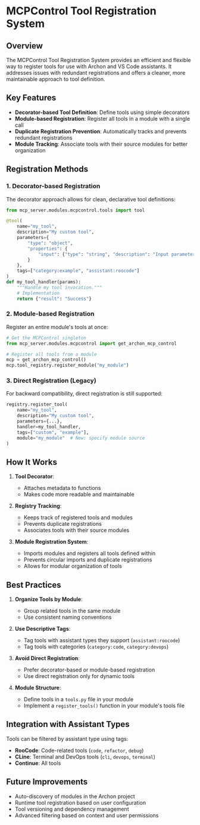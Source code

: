 # MCPControl Tool Registration System

## Overview

The MCPControl Tool Registration System provides an efficient and flexible way to register tools for use with Archon and VS Code assistants. It addresses issues with redundant registrations and offers a cleaner, more maintainable approach to tool definition.

## Key Features

- **Decorator-based Tool Definition**: Define tools using simple decorators
- **Module-based Registration**: Register all tools in a module with a single call
- **Duplicate Registration Prevention**: Automatically tracks and prevents redundant registrations
- **Module Tracking**: Associate tools with their source modules for better organization

## Registration Methods

### 1. Decorator-based Registration

The decorator approach allows for clean, declarative tool definitions:

```python
from mcp_server.modules.mcpcontrol.tools import tool

@tool(
    name="my_tool",
    description="My custom tool",
    parameters={
        "type": "object",
        "properties": {
            "input": {"type": "string", "description": "Input parameter"}
        }
    },
    tags=["category:example", "assistant:roocode"]
)
def my_tool_handler(params):
    """Handle my tool invocation."""
    # Implementation
    return {"result": "Success"}
```

### 2. Module-based Registration

Register an entire module's tools at once:

```python
# Get the MCPControl singleton
from mcp_server.modules.mcpcontrol import get_archon_mcp_control

# Register all tools from a module
mcp = get_archon_mcp_control()
mcp.tool_registry.register_module("my_module")
```

### 3. Direct Registration (Legacy)

For backward compatibility, direct registration is still supported:

```python
registry.register_tool(
    name="my_tool",
    description="My custom tool",
    parameters={...},
    handler=my_tool_handler,
    tags=["custom", "example"],
    module="my_module"  # New: specify module source
)
```

## How It Works

1. **Tool Decorator**:
   - Attaches metadata to functions
   - Makes code more readable and maintainable

2. **Registry Tracking**:
   - Keeps track of registered tools and modules
   - Prevents duplicate registrations
   - Associates tools with their source modules

3. **Module Registration System**:
   - Imports modules and registers all tools defined within
   - Prevents circular imports and duplicate registrations
   - Allows for modular organization of tools

## Best Practices

1. **Organize Tools by Module**:
   - Group related tools in the same module
   - Use consistent naming conventions

2. **Use Descriptive Tags**:
   - Tag tools with assistant types they support (`assistant:roocode`)
   - Tag tools with categories (`category:code`, `category:devops`)

3. **Avoid Direct Registration**:
   - Prefer decorator-based or module-based registration
   - Use direct registration only for dynamic tools

4. **Module Structure**:
   - Define tools in a `tools.py` file in your module
   - Implement a `register_tools()` function in your module's tools file

## Integration with Assistant Types

Tools can be filtered by assistant type using tags:

- **RooCode**: Code-related tools (`code`, `refactor`, `debug`)
- **CLine**: Terminal and DevOps tools (`cli`, `devops`, `terminal`)
- **Continue**: All tools

## Future Improvements

- Auto-discovery of modules in the Archon project
- Runtime tool registration based on user configuration
- Tool versioning and dependency management
- Advanced filtering based on context and user permissions
